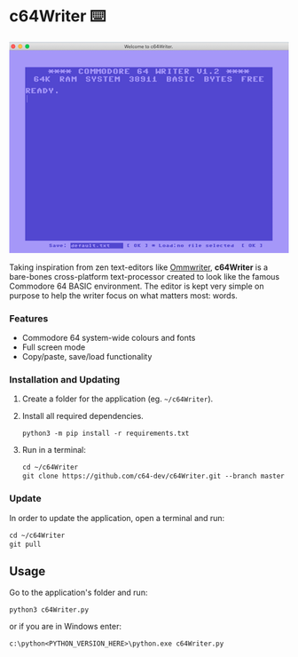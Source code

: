 # c64Writer :keyboard:
![Screenshot](screenshot.png)

Taking inspiration from zen text-editors like [Ommwriter](https://ommwriter.com/), **c64Writer** is a bare-bones cross-platform text-processor  created to look like the famous Commodore 64 BASIC environment. 
The editor is kept very simple on purpose to help the writer focus on what matters most: words.

### Features
* Commodore 64 system-wide colours and fonts
* Full screen mode
* Copy/paste, save/load functionality

### Installation and Updating
1. Create a folder for the application (eg. `~/c64Writer`).
2. Install all required dependencies.

       python3 -m pip install -r requirements.txt

3. Run in a terminal:

       cd ~/c64Writer
       git clone https://github.com/c64-dev/c64Writer.git --branch master

### Update
In order to update the application, open a terminal and run:

    cd ~/c64Writer
    git pull

## Usage
Go to the application's folder and run:

```
python3 c64Writer.py
```

or if you are in Windows enter:

```
c:\python<PYTHON_VERSION_HERE>\python.exe c64Writer.py
```
